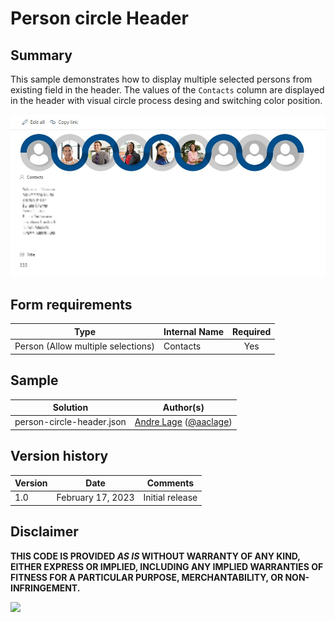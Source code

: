 # Person circle Header

## Summary
This sample demonstrates how to display multiple selected persons from existing field in the header. The values of the `Contacts` column are displayed in the header with visual circle process desing and switching color position.

![screenshot of the sample](./assets/screenshot.png)

## Form requirements

|Type                   |Internal Name|Required|
|-----------------------|-------------|:------:|
|Person (Allow multiple selections)|Contacts     |Yes     |

## Sample

Solution|Author(s)
--------|---------
person-circle-header.json | [Andre Lage](https://github.com/aaclage) ([@aaclage](https://twitter.com/aaclage))

## Version history

Version |Date             |Comments
--------|-----------------|--------
1.0     |February 17, 2023 |Initial release

## Disclaimer
**THIS CODE IS PROVIDED *AS IS* WITHOUT WARRANTY OF ANY KIND, EITHER EXPRESS OR IMPLIED, INCLUDING ANY IMPLIED WARRANTIES OF FITNESS FOR A PARTICULAR PURPOSE, MERCHANTABILITY, OR NON-INFRINGEMENT.**

<img src="https://pnptelemetry.azurewebsites.net/list-formatting/form-samples/person-circle-header" />